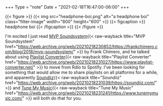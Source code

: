 +++
Type = "note"
Date = "2021-02-18T16:47:00-06:00"
+++

{{< figure >}}
{{< img src="headphone-boi.png" alt="a headphone boi" class="filter-image" width="800" height="600" >}}
{{< figcaption >}}
headphone boi
{{< /figcaption >}}
{{< /figure >}}

I'm excited I just read [MVP Soundsystem](https://frankchimero.com/blog/2018/mvp-soundsystem/){{< raw-wayback title="MVP Soundsystem" href="https://web.archive.org/web/20210218230852/https://frankchimero.com/blog/2018/mvp-soundsystem/" >}} by Frank Chimero, and he talked about using [Playlist Converter](http://www.playlist-converter.net/#/){{< raw-wayback title="Playlist Converter" href="https://web.archive.org/web/20210218231027/https://www.playlist-converter.net/" >}} to move from Rdio to Spotify. I've been looking for something that would allow me to share playlists on all platforms for a while, and apparently [Soundiiz](https://soundiiz.com/){{< raw-wayback title="Soundiiz" href="https://web.archive.org/web/20210218231039/https://soundiiz.com/" >}} and [Tune My Music](https://www.tunemymusic.com/){{< raw-wayback title="Tune My Music" href="https://web.archive.org/web/20210218231241/https://www.tunemymusic.com/" >}} will both do that for you.
